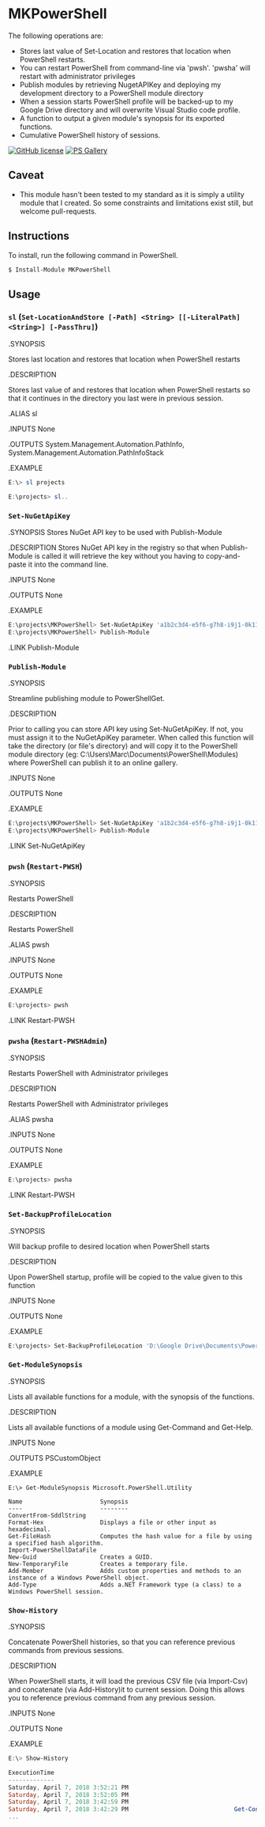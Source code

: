 # MKPowerShell

The following operations are:

* Stores last value of Set-Location and restores that location when PowerShell restarts.
* You can restart PowerShell from command-line via 'pwsh'.  'pwsha' will restart with administrator privileges
* Publish modules by retrieving NugetAPIKey and deploying my development directory to a PowerShell module directory
* When a session starts PowerShell profile will be backed-up to my Google Drive directory and will overwrite Visual Studio code profile.
* A function to output a given module's synopsis for its exported functions.
* Cumulative PowerShell history of sessions.

[![GitHub license](https://img.shields.io/badge/license-MIT-blue.svg)](https://github.com/marckassay/MKPowerShell/blob/master/LICENSE) [![PS Gallery](https://img.shields.io/badge/install-PS%20Gallery-blue.svg)](https://www.powershellgallery.com/packages/MKPowerShell/)

## Caveat

* This module hasn't been tested to my standard as it is simply a utility module that I created.  So some constraints and limitations exist still, but welcome pull-requests.

## Instructions

To install, run the following command in PowerShell.

```powershell
$ Install-Module MKPowerShell
```

## Usage

### ```sl``` (```Set-LocationAndStore [-Path] <String> [[-LiteralPath] <String>] [-PassThru]```)

.SYNOPSIS

Stores last location and restores that location when PowerShell restarts

.DESCRIPTION

Stores last value of and restores that location when PowerShell restarts so that it continues in the directory you last were in previous session.

.ALIAS sl

.INPUTS None

.OUTPUTS System.Management.Automation.PathInfo, System.Management.Automation.PathInfoStack

.EXAMPLE

```powershell
E:\> sl projects

E:\projects> sl..
```

### ```Set-NuGetApiKey```

.SYNOPSIS
Stores NuGet API key to be used with Publish-Module

.DESCRIPTION
Stores NuGet API key in the registry so that when Publish-Module is called it will retrieve the key without you having to copy-and-paste it into the command line.

.INPUTS
None

.OUTPUTS
None

.EXAMPLE

```powershell
E:\projects\MKPowerShell> Set-NuGetApiKey 'a1b2c3d4-e5f6-g7h8-i9j1-0k11l12m13n1'
E:\projects\MKPowerShell> Publish-Module
```

.LINK
Publish-Module

### ```Publish-Module```

.SYNOPSIS

Streamline publishing module to PowerShellGet.

.DESCRIPTION

Prior to calling you can store API key using Set-NuGetApiKey.  If not, you must assign it to the NuGetApiKey parameter.  When called this function will take the directory (or file's directory) and will copy it to the PowerShell module directory (eg: C:\Users\Marc\Documents\PowerShell\Modules) where PowerShell can publish it to an online gallery.

.INPUTS
None

.OUTPUTS
None

.EXAMPLE

```powershell
E:\projects\MKPowerShell> Set-NuGetApiKey 'a1b2c3d4-e5f6-g7h8-i9j1-0k11l12m13n1'
E:\projects\MKPowerShell> Publish-Module
```

.LINK
Set-NuGetApiKey

### ```pwsh``` (```Restart-PWSH```)

.SYNOPSIS

Restarts PowerShell

.DESCRIPTION

Restarts PowerShell

.ALIAS
pwsh

.INPUTS
None

.OUTPUTS
None

.EXAMPLE

```powershell
E:\projects> pwsh
```

.LINK
Restart-PWSH

### ```pwsha``` (```Restart-PWSHAdmin```)

.SYNOPSIS

Restarts PowerShell with Administrator privileges

.DESCRIPTION

Restarts PowerShell with Administrator privileges

.ALIAS
pwsha

.INPUTS
None

.OUTPUTS
None

.EXAMPLE

```powershell
E:\projects> pwsha
```

.LINK
Restart-PWSH

### ```Set-BackupProfileLocation```

.SYNOPSIS

Will backup profile to desired location when PowerShell starts

.DESCRIPTION

Upon PowerShell startup, profile will be copied to the value given to this function

.INPUTS
None

.OUTPUTS
None

.EXAMPLE

```powershell
E:\projects> Set-BackupProfileLocation 'D:\Google Drive\Documents\PowerShell'
```

### ```Get-ModuleSynopsis```

.SYNOPSIS

Lists all available functions for a module, with the synopsis of the functions.

.DESCRIPTION

Lists all available functions of a module using Get-Command and Get-Help.

.INPUTS
None

.OUTPUTS
PSCustomObject

.EXAMPLE

```none
E:\> Get-ModuleSynopsis Microsoft.PowerShell.Utility

Name                      Synopsis
----                      --------
ConvertFrom-SddlString
Format-Hex                Displays a file or other input as hexadecimal.
Get-FileHash              Computes the hash value for a file by using a specified hash algorithm.
Import-PowerShellDataFile
New-Guid                  Creates a GUID.
New-TemporaryFile         Creates a temporary file.
Add-Member                Adds custom properties and methods to an instance of a Windows PowerShell object.
Add-Type                  Adds a.NET Framework type (a class) to a Windows PowerShell session.
```

### ```Show-History```

.SYNOPSIS

Concatenate PowerShell histories, so that you can reference previous commands from previous sessions.

.DESCRIPTION

When PowerShell starts, it will load the previous CSV file (via Import-Csv) and concatenate (via Add-History)it to current session.  Doing this allows you to reference previous command from any previous session.

.INPUTS
None

.OUTPUTS
None

.EXAMPLE

```powershell
E:\> Show-History

ExecutionTime                                                              CommandLine Id
-------------                                                              ----------- --
Saturday, April 7, 2018 3:52:21 PM                                                exit 62
Saturday, April 7, 2018 3:52:05 PM                                        Show-History 61
Saturday, April 7, 2018 3:42:59 PM                                                sl.. 60
Saturday, April 7, 2018 3:42:29 PM                              Get-Content config.xml 59
...
```